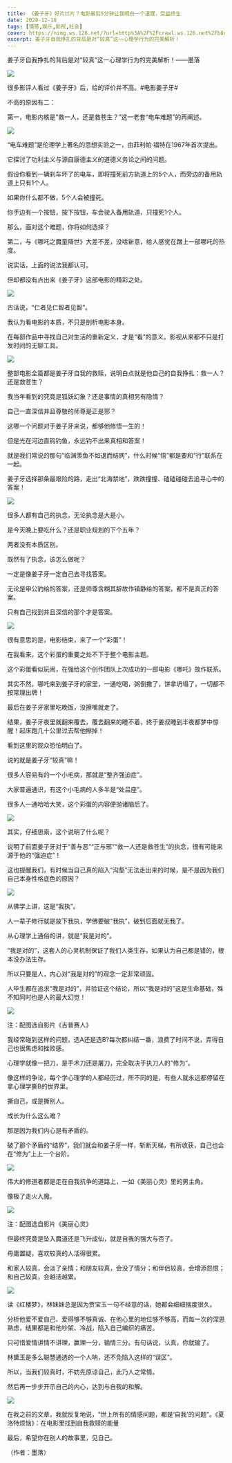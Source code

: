 ```yaml
---
title: 《姜子牙》好片烂片？电影最后5分钟让我明白一个道理，受益终生
date: 2020-12-18
tags: [情感,娱乐,影视,社会]
cover: https://nimg.ws.126.net/?url=http%3A%2F%2Fcrawl.ws.126.net%2Fb8e15087724b7f3223d5beb2a005ed81.png&thumbnail=650x2147483647&quality=80&type=jpg
excerpt: 姜子牙自我挣扎的背后是对“较真”这一心理学行为的完美解析！
---
```

姜子牙自我挣扎的背后是对“较真”这一心理学行为的完美解析！——墨落

![](https://nimg.ws.126.net/?url=http%3A%2F%2Fcrawl.ws.126.net%2Fb8e15087724b7f3223d5beb2a005ed81.png&thumbnail=650x2147483647&quality=80&type=jpg)  

很多影评人看过《姜子牙》后，给的评价并不高。#电影姜子牙#

不高的原因有二：

第一，电影内核是“救一人，还是救苍生？”这一老套“电车难题”的再阐述。

![](https://nimg.ws.126.net/?url=http%3A%2F%2Fcrawl.ws.126.net%2Fea4ded1b245e9a0fa309fa48eb8d8b92.jpeg&thumbnail=650x2147483647&quality=80&type=jpg)  

“电车难题”是伦理学上著名的思想实验之一，由菲利帕·福特在1967年首次提出。

它探讨了功利主义与源自康德主义的道德义务论之间的问题。

假设你看到一辆刹车坏了的电车，即将撞死前方轨道上的5个人，而旁边的备用轨道上只有1个人。

如果你什么都不做，5个人会被撞死。

你手边有一个按钮，按下按钮，车会驶入备用轨道，只撞死1个人。

那么，面对这个难题，你将如何选择？

第二，与《哪吒之魔童降世》大差不差，没啥新意，给人感觉在蹭上一部哪吒的热度。

说实话，上面的说法我都认可。

但却都没有点出来《姜子牙》这部电影的精彩之处。

![](http://crawl.ws.126.net/img/ed7142a12bf711c5d14928278166e815)  

古话说，“仁者见仁智者见智”。

我认为看电影的本质，不只是剖析电影本身。

在每部作品中寻找自己对生活的重新定义，才是“看”的意义。影视从来都不只是打发时间的无聊工具。

![](http://crawl.ws.126.net/img/29e2e826afe2ba577a51f58d75443186)  

整部电影全篇都是姜子牙自我的救赎，说明白点就是他自己的自我挣扎：救一人？还是救苍生？

我当年看到的究竟是狐妖幻象？还是事情的真相另有隐情？

自己一直深信并且尊敬的师尊是正是邪？

这哪一个问题对于姜子牙来说，都够他修悟一生的！

但是光在河边直钩钓鱼，永远钓不出来真相和答案！

就是我们常说的那句“临渊羡鱼不如退而结网”，什么时候“悟”都是要和“行”联系在一起。

姜子牙选择那条最艰险的路，走出“北海禁地”，跌跌撞撞、磕磕碰碰去追寻心中的答案！

![](https://nimg.ws.126.net/?url=http%3A%2F%2Fcrawl.ws.126.net%2F8110240952364f2e9cea10a5e7ed14bb.jpeg&thumbnail=650x2147483647&quality=80&type=jpg)  

很多人都有自己的执念，无论执念是大是小。

是今天晚上要吃什么？还是职业规划的下个五年？

两者没有本质区别。

既然有了执念，该怎么做呢？

一定是像姜子牙一定自己去寻找答案。

无论是申公豹给的答案，还是师尊含糊其辞故作镇静给的答案，都不是真正的答案。

只有自己找到并且深信的那个才是答案。

![](http://crawl.ws.126.net/1448a140c4b5b39a3e0dc337314e17ae.gif)  

很有意思的是，电影结束，来了一个“彩蛋”！

在我看来，这个彩蛋的重要之处不下于整个电影主题。

这个彩蛋看似玩闹，在强给这个创作团队上次成功的一部电影《哪吒》故作联系。

其实不然，哪吒来到姜子牙的家里，一通吃喝，粥倒撒了，饼拿坍塌了，一切都不按常理出牌！

最后在姜子牙家里吃晚饭，没擦嘴就走了。

结果，姜子牙夜里就翻来覆去，覆去翻来的睡不着，终于姜叔睡到半夜都梦中惊醒！起床跑几十公里过去帮他擦掉！

看到这里的观众恐怕明白了。

说的就是姜子牙“较真”嘛！

很多人容易有的一个小毛病，那就是“整齐强迫症”。

大家普遍通识，有这个小毛病的人多半是“处吕座”。

很多人一通哈哈大笑，这个彩蛋的内容便抛诸脑后了。

![](http://crawl.ws.126.net/img/c71cd6eb5882d5855a4a8e2d308aed1c)  

其实，仔细思索，这个说明了什么呢？

说明了前面姜子牙对于“善与恶”“正与邪”“救一人还是救苍生”的执念，很有可能来源于他的“强迫症”！

这也提醒我们，有时候当自己真的陷入“沟壑”无法走出来的时候，是不是因为我们自己本身性格底色的原因？

![](https://nimg.ws.126.net/?url=http%3A%2F%2Fcrawl.ws.126.net%2Fimg%2F281c60a64019c616e7ffb282f8d283ce&thumbnail=650x2147483647&quality=80&type=jpg)  

从佛学上讲，这是“我执”。

人一辈子修行就是放下我执，学佛要破“我执”，破到后面就无我了。

从心理学上通俗的讲，就是“我是对的”。

“我是对的”，这套人的心灵机制保证了我们人类生存，如果认为自己都是错的，根本没办法生存。

所以只要是人，内心对“我是对的”的观念一定非常顽固。

人毕生都在追求“我是对的”，并验证这个结论，所以“我是对的”这是生命基础，殊不知同时也是人的最大幻觉！

![](https://nimg.ws.126.net/?url=http%3A%2F%2Fcrawl.ws.126.net%2Fe8253792115159d750a10e0c625becf7.jpeg&thumbnail=650x2147483647&quality=80&type=jpg)  

注：配图选自影片《吉普赛人》

我经常碰到这样的问题，选A还是选B?每次都纠结一番，浪费了时间不说，弄得自己也很焦虑和挫败感。

心理学就像一把刀，是手术刀还是屠刀，完全取决于执刀人的“修为”。

像这样的争论，每个学心理学的人都经历过，所不同的是，有些人就永远都停留在拿心理学撕B的世界里。

撕自己，或是撕别人。

成长为什么这么难？

那是因为我们内心是有矛盾的。

破了那个矛盾的“结界”，我们就会和姜子牙一样，斩断天梯，有所收获，自己也会在“修为”上上一个台阶。

![](http://crawl.ws.126.net/img/30f23ac227f9d5a927d1c7d0849453f5)  

伟大的修道者都是走在自我抗争的道路上，一如《美丽心灵》里的男主角。

像极了走火入魔。

![](https://nimg.ws.126.net/?url=http%3A%2F%2Fcrawl.ws.126.net%2F22a9e3f8ab11227840b769d711262e55.jpeg&thumbnail=650x2147483647&quality=80&type=jpg)  

注：配图选自影片《美丽心灵》

但最终究竟是坠入魔道还是飞升成仙，就是自我的强大与否了。

毋庸置疑，喜欢较真的人活得很累。

和家人较真，会淡了亲情；和朋友较真，会没了情分；和伴侣较真，会增添怨恨；和自己较真，会越活越累。

![](https://nimg.ws.126.net/?url=http%3A%2F%2Fcrawl.ws.126.net%2Fde973f1a28f0971408f19d5d52aad295.jpeg&thumbnail=650x2147483647&quality=80&type=jpg)  

读《红楼梦》，林妹妹总是因为贾宝玉一句不经意的话，她都会细细揣度很久。

分析他爱不爱自己、爱得够不够真诚、在他心里的地位够不够高，而每一次的深思熟虑，结果都是和他吵架、冷战，陷入自己编织的痛苦。

只可惜爱情讲情不讲理，赢理一分，输情三分。有句话说，认真，你就输了。

林黛玉是多么聪慧通透的一个人呐，还不免陷入这样的“误区”。

所以，当我们较真时，不妨先原谅自己，此乃人之常情。

然后再一步步开示自己的内心，达到与自我的和解。

![](https://nimg.ws.126.net/?url=http%3A%2F%2Fcrawl.ws.126.net%2Fff82d814677f3e6825621dac0d6dbf13.jpeg&thumbnail=650x2147483647&quality=80&type=jpg)  

在我之前的文章，我就反复地说，“世上所有的情感问题，都是‘自我’的问题”。《夏洛特烦恼》：在电影里找到自我救赎的能量

最后，希望你在别人的故事里，见自己。

（作者：墨落）

